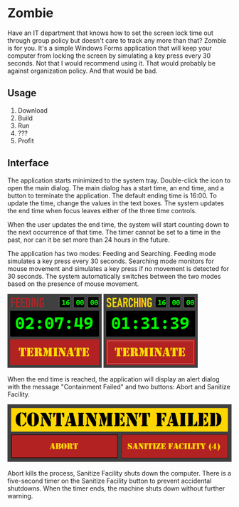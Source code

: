 # Zombie

Have an IT department that knows how to set the screen lock time out through group policy but doesn't care to track any more than that? Zombie is for you. It's a simple Windows Forms application that will keep your computer from locking the screen by simulating a key press every 30 seconds. Not that I would recommend using it. That would probably be against organization policy. And that would be bad.

## Usage

1. Download
2. Build
3. Run
4. ???
5. Profit

## Interface

The application starts minimized to the system tray. Double-click the icon to open the main dialog. The main dialog has a start time, an end time, and a button to terminate the application. The default ending time is 16:00. To update the time, change the values in the text boxes. The system updates the end time when focus leaves either of the three time controls.

When the user updates the end time, the system will start counting down to the next occurrence of that time. The timer cannot be set to a time in the past, nor can it be set more than 24 hours in the future.

The application has two modes: Feeding and Searching. Feeding mode simulates a key press every 30 seconds. Searching mode monitors for mouse movement and simulates a key press if no movement is detected for 30 seconds. The system automatically switches between the two modes based on the presence of mouse movement.

![A screenshot of the application's main dialog in Feeding mode that shows the status of "Feeding", the current end time, the remaining time until that end time, and a button labelled "Terminate"](res/feeding_screenshot.png)
![A screenshot of the application's main dialog in Feeding mode that shows the status of "Searching", the current end time, the remaining time until that end time, and a button labelled "Terminate"](res/searching_screenshot.png)

When the end time is reached, the application will display an alert dialog with the message "Containment Failed" and two buttons: Abort and Sanitize Facility.

![A screenshot of the application's alert dialog that shows the message "Containment Failed" along with buttons labelled "Abort" and "Sanitize Facility (4)"](res/alert_screenshot.png)

Abort kills the process, Sanitize Facility shuts down the computer. There is a five-second timer on the Sanitize Facility button to prevent accidental shutdowns. When the timer ends, the machine shuts down without further warning.
